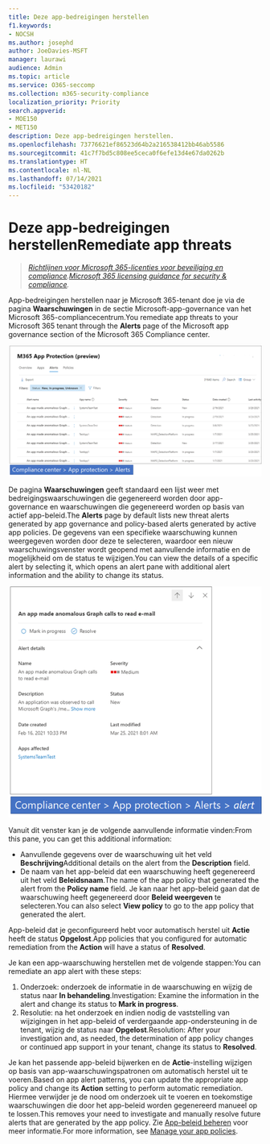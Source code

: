 ```yaml
---
title: Deze app-bedreigingen herstellen
f1.keywords:
- NOCSH
ms.author: josephd
author: JoeDavies-MSFT
manager: laurawi
audience: Admin
ms.topic: article
ms.service: O365-seccomp
ms.collection: m365-security-compliance
localization_priority: Priority
search.appverid:
- MOE150
- MET150
description: Deze app-bedreigingen herstellen.
ms.openlocfilehash: 73776621ef86523d64b2a216538412bb46ab5586
ms.sourcegitcommit: 41c7f7bd5c808ee5ceca0f6efe13d4e67da0262b
ms.translationtype: HT
ms.contentlocale: nl-NL
ms.lasthandoff: 07/14/2021
ms.locfileid: "53420182"
---
```

# <a name="remediate-app-threats"></a><span data-ttu-id="2b4d3-103">Deze app-bedreigingen herstellen</span><span class="sxs-lookup"><span data-stu-id="2b4d3-103">Remediate app threats</span></span>

><span data-ttu-id="2b4d3-104">*[Richtlijnen voor Microsoft 365-licenties voor beveiliging en compliance](https://aka.ms/ComplianceSD).*</span><span class="sxs-lookup"><span data-stu-id="2b4d3-104">*[Microsoft 365 licensing guidance for security & compliance](https://aka.ms/ComplianceSD).*</span></span>

<span data-ttu-id="2b4d3-105">App-bedreigingen herstellen naar je Microsoft 365-tenant doe je via de pagina **Waarschuwingen** in de sectie Microsoft-app-governance van het Microsoft 365-compliancecentrum.</span><span class="sxs-lookup"><span data-stu-id="2b4d3-105">You remediate app threats to your Microsoft 365 tenant through the **Alerts** page of the Microsoft app governance section of the Microsoft 365 Compliance center.</span></span>

![De samenvattingspagina van de app-governancewaarschuwingen in het Microsoft 365-compliancecentrum](..\media\manage-app-protection-governance\mapg-cc-alerts.png)

<span data-ttu-id="2b4d3-107">De pagina **Waarschuwingen** geeft standaard een lijst weer met bedreigingswaarschuwingen die gegenereerd worden door app-governance en waarschuwingen die gegenereerd worden op basis van actief app-beleid.</span><span class="sxs-lookup"><span data-stu-id="2b4d3-107">The **Alerts** page by default lists new threat alerts generated by app governance and policy-based alerts generated by active app policies.</span></span> <span data-ttu-id="2b4d3-108">De gegevens van een specifieke waarschuwing kunnen weergegeven worden door deze te selecteren, waardoor een nieuw waarschuwingsvenster wordt geopend met aanvullende informatie en de mogelijkheid om de status te wijzigen.</span><span class="sxs-lookup"><span data-stu-id="2b4d3-108">You can view the details of a specific alert by selecting it, which opens an alert pane with additional alert information and the ability to change its status.</span></span>

![De informatiepagina van de app-governancewaarschuwingen in het Microsoft 365-compliancecentrum](..\media\manage-app-protection-governance\mapg-cc-alerts-alert.png)

<span data-ttu-id="2b4d3-110">Vanuit dit venster kan je de volgende aanvullende informatie vinden:</span><span class="sxs-lookup"><span data-stu-id="2b4d3-110">From this pane, you can get this additional information:</span></span>

- <span data-ttu-id="2b4d3-111">Aanvullende gegevens over de waarschuwing uit het veld **Beschrijving**</span><span class="sxs-lookup"><span data-stu-id="2b4d3-111">Additional details on the alert from the **Description** field.</span></span>
- <span data-ttu-id="2b4d3-112">De naam van het app-beleid dat een waarschuwing heeft gegenereerd uit het veld **Beleidsnaam**.</span><span class="sxs-lookup"><span data-stu-id="2b4d3-112">The name of the app policy that generated the alert from the **Policy name** field.</span></span> <span data-ttu-id="2b4d3-113">Je kan naar het app-beleid gaan dat de waarschuwing heeft gegenereerd door **Beleid weergeven** te selecteren.</span><span class="sxs-lookup"><span data-stu-id="2b4d3-113">You can also select **View policy** to go to the app policy that generated the alert.</span></span>

<span data-ttu-id="2b4d3-114">App-beleid dat je geconfigureerd hebt voor automatisch herstel uit **Actie** heeft de status **Opgelost**.</span><span class="sxs-lookup"><span data-stu-id="2b4d3-114">App policies that you configured for automatic remediation from the **Action** will have a status of **Resolved**.</span></span>

<span data-ttu-id="2b4d3-115">Je kan een app-waarschuwing herstellen met de volgende stappen:</span><span class="sxs-lookup"><span data-stu-id="2b4d3-115">You can remediate an app alert with these steps:</span></span>

1. <span data-ttu-id="2b4d3-116">Onderzoek: onderzoek de informatie in de waarschuwing en wijzig de status naar **In behandeling**.</span><span class="sxs-lookup"><span data-stu-id="2b4d3-116">Investigation: Examine the information in the alert and change its status to **Mark in progress**.</span></span>
2. <span data-ttu-id="2b4d3-117">Resolutie: na het onderzoek en indien nodig de vaststelling van wijzigingen in het app-beleid of verdergaande app-ondersteuning in de tenant, wijzig de status naar **Opgelost**.</span><span class="sxs-lookup"><span data-stu-id="2b4d3-117">Resolution: After your investigation and, as needed, the determination of app policy changes or continued app support in your tenant, change its status to **Resolved**.</span></span>

<span data-ttu-id="2b4d3-118">Je kan het passende app-beleid bijwerken en de **Actie**-instelling wijzigen op basis van app-waarschuwingspatronen om automatisch herstel uit te voeren.</span><span class="sxs-lookup"><span data-stu-id="2b4d3-118">Based on app alert patterns, you can update the appropriate app policy and change its **Action** setting to perform automatic remediation.</span></span> <span data-ttu-id="2b4d3-119">Hiermee verwijder je de nood om onderzoek uit te voeren en toekomstige waarschuwingen die door het app-beleid worden gegenereerd manueel op te lossen.</span><span class="sxs-lookup"><span data-stu-id="2b4d3-119">This removes your need to investigate and manually resolve future alerts that are generated by the app policy.</span></span> <span data-ttu-id="2b4d3-120">Zie [App-beleid beheren](app-governance-app-policies-manage.md) voor meer informatie.</span><span class="sxs-lookup"><span data-stu-id="2b4d3-120">For more information, see [Manage your app policies](app-governance-app-policies-manage.md).</span></span>
